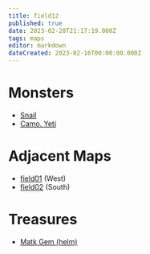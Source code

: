 ```yaml
---
title: field12
published: true
date: 2023-02-28T21:17:19.000Z
tags: maps
editor: markdown
dateCreated: 2023-02-16T00:00:00.000Z
---
```



# Monsters
 * [Snail](/monsters/snail)
 * [Camo. Yeti](/monsters/camo-yeti)

# Adjacent Maps
 * [field01](/maps/field01) (West)
 * [field02](/maps/field02) (South)

# Treasures
 * [Matk Gem (helm)](/items/matk-gem-helm)
